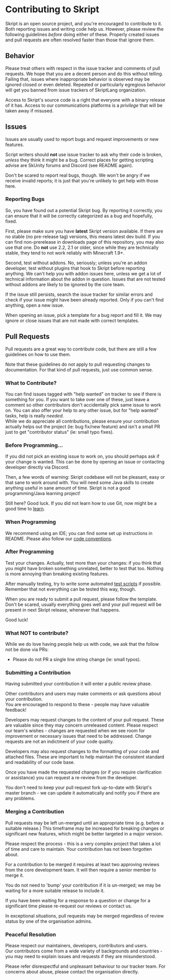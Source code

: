 # Contributing to Skript
Skript is an open source project, and you're encouraged to contribute to it.
Both reporting issues and writing code help us. However, please review the
following guidelines *before* doing either of these. Properly created issues
and pull requests are often resolved faster than those that ignore them.

## Behavior
Please treat others with respect in the issue tracker and comments of pull
requests. We hope that you are a decent person and do this without telling.
Failing that, issues where inappropriate behavior is observed may be ignored
closed or even deleted. Repeated or particularly egregious behavior will get
you banned from issue trackers of SkriptLang organization.

Access to Skript's source code is a right that everyone with a binary release
of it has. Access to our communications platforms is a *privilege* that will
be taken away if misused.

## Issues
Issues are usually used to report bugs and request improvements or new features.

Script writers should **not** use issue tracker to ask why their code is broken,
*unless* they think it might be a bug. Correct places for getting scripting advise
are SkUnity forums and Discord (see README again).

Don't be scared to report real bugs, though. We won't be angry if we receive
invalid reports; it is just that you're unlikely to get help with those here.

### Reporting Bugs
So, you have found out a potential Skript bug. By reporting it correctly, you
can ensure that it will be correctly categorized as a bug and hopefully, fixed.

First, please make sure you have **latest** Skript version available. If there
are no stable (no pre-release tag) versions, this means latest dev build.
If you can find non-prerelease in downloads page of this repository, you may
also use that one. Do **not** use 2.2, 2.1 or older, since while they are
technically stable, they tend to not work reliably with Minecraft 1.9+.

Second, test without addons. No, seriously; unless you're an addon developer,
test without plugins that hook to Skript before reporting anything. We can't
help you with addon issues here, unless we get a lot of technical information
about the addon in question. Issues that are not tested without addons are
likely to be ignored by the core team.

If the issue still persists, search the issue tracker for similar
errors and check if your issue might have been already reported.
Only if you can't find anything, open a new issue.

When opening an issue, pick a template for a bug report and fill it.
We may ignore or close issues that are not made with correct templates.

## Pull Requests
Pull requests are a great way to contribute code, but there are still a few
guidelines on how to use them.

Note that these guidelines do not apply to pull requesting changes to
documentation. For that kind of pull requests, just use common sense.

### What to Contribute?
You can find issues tagged with "help wanted" on tracker to see if there is
something for you. If you want to take over one of these, just leave a comment
so other contributors don't accidentally pick same issue to work on. You can also
offer your help to any other issue, but for "help wanted" tasks, help is really
*needed*.     
While we do appreciate all contributions, please ensure your contribution actually helps out the project (ie: bug fix/new feature) and isn't a small PR just to get "contributor status" (ie: small typo fixes).

### Before Programming...
If you did not pick an existing issue to work on, you should perhaps ask if your
change is wanted. This can be done by opening an issue or contacting developer
directly via Discord.

Then, a few words of warning: Skript codebase will not be pleasant, easy or
that sane to work around with. You will need some Java skills to create anything
useful in sane amount of time. Skript is not a good programming/Java learning
project!

Still here? Good luck. If you did not learn how to use Git, now might be a good
time to [learn](https://help.github.com/categories/bootcamp/).

### When Programming
We recommend using an IDE; you can find some set up instructions in README.
Please also follow our [code conventions](https://github.com/SkriptLang/Skript/blob/master/code-conventions.md).

### After Programming
Test your changes. Actually, test more than your changes: if you think that you
might have broken something unrelated, better to test that too. Nothing is more
annoying than breaking existing features.

After manually testing, try to write some automated
[test scripts](https://github.com/SkriptLang/Skript/blob/master/src/test/skript/README.md)
if possible. Remember that not everything can be tested this way, though.

When you are ready to submit a pull request, please follow the template. Don't
be scared, usually everything goes well and your pull request will be present
in next Skript release, whenever that happens.

Good luck!

### What NOT to contribute?
While we do love having people help us with code, we ask that the follow not be done via PRs:
- Please do not PR a single line string change (ie: small typos).

### Submitting a Contribution

Having submitted your contribution it will enter a public review phase.

Other contributors and users may make comments or ask questions about your contribution. \
You are encouraged to respond to these - people may have valuable feedback!

Developers may request changes to the content of your pull request. These are valuable since they may concern unreleased content. Please respect our team's wishes - changes are requested when we see room for improvement or necessary issues that need to be addressed.
Change requests are not an indictment of your code quality.

Developers may also request changes to the formatting of your code and attached files. These are important to help maintain the consistent standard and readability of our code base.

Once you have made the requested changes (or if you require clarification or assistance) you can request a re-review from the developer.

You don't need to keep your pull request fork up-to-date with Skript's master branch - we can update it automatically and notify you if there are any problems.

### Merging a Contribution

Pull requests may be left un-merged until an appropriate time (e.g. before a suitable release.) This timeframe may be increased for breaking changes or significant new features, which might be better targeted in a major version.

Please respect the process - this is a very complex project that takes a lot of time and care to maintain. Your contribution has not been forgotten about.

For a contribution to be merged it requires at least two approving reviews from the core development team. It will then require a senior member to merge it.

You do not need to 'bump' your contribution if it is un-merged; we may be waiting for a more suitable release to include it.

If you have been waiting for a response to a question or change for a significant time please re-request our reviews or contact us.

In exceptional situations, pull requests may be merged regardless of review status by one of the organisation admins. 

### Peaceful Resolution

Please respect our maintainers, developers, contributors and users. \
Our contributors come from a wide variety of backgrounds and countries - you may need to explain issues and requests if they are misunderstood.

Please refer disrespectful and unpleasant behaviour to our tracker team. For concerns about abuse, please contact the organisation directly.
